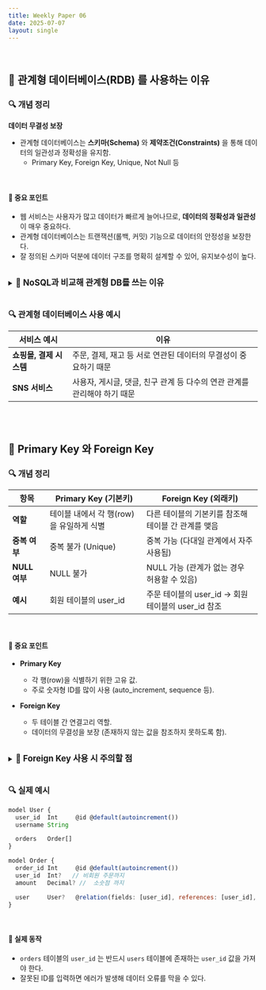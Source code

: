 ```yaml
---
title: Weekly Paper 06
date: 2025-07-07
layout: single
---
```


<br>

## 📌 관계형 데이터베이스(RDB) 를 사용하는 이유

### 🔍 개념 정리

**데이터 무결성 보장**  
* 관계형 데이터베이스는 **스키마(Schema)** 와 **제약조건(Constraints)** 을 통해 데이터의 일관성과 정확성을 유지함.<br>
  * Primary Key, Foreign Key, Unique, Not Null 등 

<br>

#### 📍 중요 포인트
* 웹 서비스는 사용자가 많고 데이터가 빠르게 늘어나므로, **데이터의 정확성과 일관성** 이 매우 중요하다.
* 관계형 데이터베이스는 트랜잭션(롤백, 커밋) 기능으로 데이터의 안정성을 보장한다.
* 잘 정의된 스키마 덕분에 데이터 구조를 명확히 설계할 수 있어, 유지보수성이 높다.

<br>

<details> <summary><strong style="font-size: 1.2em;">🔸 NoSQL과 비교해 관계형 DB를 쓰는 이유</strong></summary> 
<div style="background: #f0f0f0; padding: 1em;" markdown="1">

<br>

**관계형 DB는 특히 데이터 간의 관계가 중요한 서비스에 강력하다.**

**1. 데이터 정합성 (Integrity) 유지**
  * 관계형 DB는 **제약조건** 으로 잘못된 데이터를 방지할 수 있다.
    * 잘못된 외래키 입력, 중복된 키 방지 등

**2. 복잡한 쿼리 처리**
  * SQL을 이용해 조인(Join), 그룹핑(Group By) 등 복잡한 데이터를 한 번에 처리할 수 있다.

**3. ACID 보장**
  * 원자성(Atomicity), 일관성(Consistency), 고립성(Isolation), 지속성(Durability)을 만족시켜 금융, 결제 시스템처럼 정확성이 중요한 서비스에 적합하다.

<br>
 
| 항목                    | 설명                                                   |
| --------------------- | ---------------------------------------------------- |
| **Atomicity (원자성)**   | 트랜잭션은 반드시 **모두 성공하거나, 전부 실패** 해야 함. <br> → 중간 상태는 없음 |
| **Consistency (일관성)** | 트랜잭션 수행 전과 후에 데이터가 항상 **일관된 규칙** 을 지켜야 함.            |
| **Isolation (고립성)**   | 여러 트랜잭션이 동시에 수행돼도 **서로 간섭하지 않도록** 보호해야 함.            |
| **Durability (지속성)**  | 트랜잭션이 커밋되면, 그 결과는 **절대 사라지지 않고 보존** 되어야 함.           |

* **NoSQL** 에서도 완전히 안 되는 건 아니지만, **RDB** 만큼 쉽고 강력하지는 않다.
---

</div> 
</details> 

<br>

### 🔍 관계형 데이터베이스 사용 예시

| 서비스 예시             | 이유                                        |
| -------------------- | ----------------------------------------- |
| **쇼핑몰, 결제 시스템** | 주문, 결제, 재고 등 서로 연관된 데이터의 무결성이 중요하기 때문 |
| **SNS 서비스**       | 사용자, 게시글, 댓글, 친구 관계 등 다수의 연관 관계를 관리해야 하기 때문 |


<br><br>

## 📌 Primary Key 와 Foreign Key

### 🔍 개념 정리

| 항목              | Primary Key (기본키)                           | Foreign Key (외래키)                      |
| --------------- | ----------------------------------------- | ----------------------------------- |
| **역할**          | 테이블 내에서 각 행(row)을 유일하게 식별             | 다른 테이블의 기본키를 참조해 테이블 간 관계를 맺음 |
| **중복 여부**       | 중복 불가 (Unique)                            | 중복 가능 (다대일 관계에서 자주 사용됨)      |
| **NULL 여부**     | NULL 불가                                    | NULL 가능 (관계가 없는 경우 허용할 수 있음) |
| **예시**          | 회원 테이블의 user_id                          | 주문 테이블의 user_id → 회원 테이블의 user_id 참조 |

<br>

#### 📍 중요 포인트
* **Primary Key**
  * 각 행(row)을 식별하기 위한 고유 값.
  * 주로 숫자형 ID를 많이 사용 (auto_increment, sequence 등).

* **Foreign Key**
  * 두 테이블 간 연결고리 역할.
  * 데이터의 무결성을 보장 (존재하지 않는 값을 참조하지 못하도록 함).

<br>

<details> <summary><strong style="font-size: 1.2em;">🔸 Foreign Key 사용 시 주의할 점</strong></summary> 
<div style="background: #f0f0f0; padding: 1em;" markdown="1">

<br>

**Foreign Key는 데이터 정합성을 지키기 위해 반드시 고려해야 한다.**

**1. 참조 무결성 (Referential Integrity)**
  * 외래키가 참조하는 값은 반드시 상대 테이블의 Primary Key 에 존재해야 한다.
  * 예) 삭제된 회원 ID를 주문 테이블에서 계속 참조하면 안됨.

**2. 삭제/수정 시 Cascade 설정**
  * 참조 대상이 삭제되거나 수정될 때 외래키가 어떻게 반응할지 설정해야 한다.
    * ON DELETE CASCADE → 부모 데이터 삭제 시, 자식 데이터도 삭제
    * ON UPDATE CASCADE → 부모 키 변경 시, 자식 키도 자동 변경 등등

</div> 
</details> 

<br>

### 🔍 실제 예시

```js
model User {
  user_id  Int     @id @default(autoincrement())
  username String

  orders   Order[]
}

model Order {
  order_id Int     @id @default(autoincrement())
  user_id  Int?   // 비회원 주문까지
  amount   Decimal? //  소숫점 까지

  user     User?   @relation(fields: [user_id], references: [user_id], onDelete: Cascade)
}
```

<br>

#### 📍 실제 동작
* `orders` 테이블의 `user_id` 는 반드시 `users` 테이블에 존재하는 `user_id` 값을 가져야 한다.
* 잘못된 ID를 입력하면 에러가 발생해 데이터 오류를 막을 수 있다.
